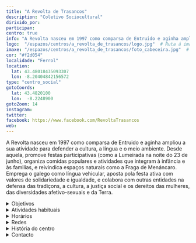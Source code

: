 ```yaml
---
title: "A Revolta de Trasancos"
description: "Coletivo Sociocultural"
dirixido_por: 
participan:
centro: true
info: "A Revolta nasceu em 1997 como comparsa de Entruido e aginha ampliou a sua atividade para defender a cultura, a língua e o meio ambiente. Emprega o galego como língua vehicular, aposta pola festa ativa com valores de solidariedade e igualdade, e colabora com outras entidades na defensa das tradiçons, a cultura, a justiça social e os dereitos das mulheres, das diversidades afetivo-sexuais e da Terra."
logo:  "/espazos/centros/a_revolta_de_trasancos/logo.jpg"  # Ruta á imaxe do logo
imaxe: "/espazos/centros/a_revolta_de_trasancos/foto_cabeceira.jpg"  # Ruta á imaxe de fondo
cor: "#f2d054"
localidade: "Ferrol"
location:
  lat: 43.48018435093307
  lon: -8.20404842156572
type: "centro_social"
gotoCoords:
  lat: 43.4820100
  lon:  -8.2248900
gotoZoom: 14
instagram:
twitter:
facebook: https://www.facebook.com/RevoltaTrasancos
web:
---
```

A Revolta nasceu em 1997 como comparsa de Entruido e aginha ampliou a sua atividade para defender a cultura, a língua e o meio ambiente. Desde aquela, promove festas participativas (como a Lumeirada na noite do 23 de junho), organiza comidas populares e atividades que integram à infância e às familias, e reivindica espaços naturais como a Fraga de Menáncaro. Emprega o galego como língua vehicular, aposta pola festa ativa com valores de solidariedade e igualdade, e colabora com outras entidades na defensa das tradiçons, a cultura, a justiça social e os dereitos das mulheres, das diversidades afetivo-sexuais e da Terra.


<details>
  <summary>Objetivos</summary>
  <ul>
    <li>Objetivo 1</li>
    <li>Objetivo 2</li>
    <li>Objetivo 3</li>
  </ul>
</details>

<details>
  <summary>Atividades habituais</summary>
  <p>No Centro Social organizamos umha ampla variedade de atividades:</p>
  <ul>
    <li>Talheres</li>
    <li>Faladoiros</li>
    <li>Projeçons</li>
    <li>Juntanzas</li>
  </ul>
</details>

<details>
  <summary>Horários</summary>
  <p>Os horários habituais do centro som os seguintes:</p>
  <ul>
    <li><strong>Segundas a sextas:</strong> 16:00 - 21:00.</li>
    <li><strong>Sábados:</strong> 10:00 - 14:00 e 16:00 - 20:00.</li>
    <li><strong>Domingos:</strong> Pechado, excepto para eventos programados.</li>
  </ul>
</details>

<details>
  <summary>Redes</summary>
  <p>Conhece-nos a través de:</p>
  <ul>
    <li>Instragram</li>
    <li>Twiter/X</li>
    <li>Facebook</li>
    <li>Bluesky</li>
  </ul>
</details>

<details>
  <summary>História do centro</summary>
  <p></p>
</details>

<details>
  <summary>Contacto</summary>
  <p>Podes contatar connosco a través de:</p>
  <ul>
    <li>Email: contacto@email.com</li>
    <li>Teléfono: 111 111 111</li>
    <li>Endereço: - </li>
  </ul>
</details>